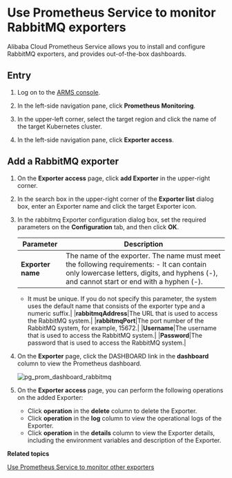 # Use Prometheus Service to monitor RabbitMQ exporters

Alibaba Cloud Prometheus Service allows you to install and configure RabbitMQ exporters, and provides out-of-the-box dashboards.

## Entry

1.  Log on to the [ARMS console](https://arms-ap-southeast-1.console.aliyun.com/#/home).

2.  In the left-side navigation pane, click **Prometheus Monitoring**.

3.  In the upper-left corner, select the target region and click the name of the target Kubernetes cluster.

4.  In the left-side navigation pane, click **Exporter access**.


## Add a RabbitMQ exporter

1.  On the **Exporter access** page, click **add Exporter** in the upper-right corner.

2.  In the search box in the upper-right corner of the **Exporter list** dialog box, enter an Exporter name and click the target Exporter icon.

3.  In the rabbitmq Exporter configuration dialog box, set the required parameters on the **Configuration** tab, and then click **OK**.

    |Parameter|Description|
    |---------|-----------|
    |**Exporter name**|The name of the exporter. The name must meet the following requirements:    -   It can contain only lowercase letters, digits, and hyphens \(-\), and cannot start or end with a hyphen \(-\).
    -   It must be unique.
If you do not specify this parameter, the system uses the default name that consists of the exporter type and a numeric suffix.|
    |**rabbitmqAddress**|The URL that is used to access the RabbitMQ system.|
    |**rabbitmqPort**|The port number of the RabbitMQ system, for example, 15672.|
    |**Username**|The username that is used to access the RabbitMQ system.|
    |**Password**|The password that is used to access the RabbitMQ system.|

4.  On the **Exporter** page, click the DASHBOARD link in the **dashboard** column to view the Prometheus dashboard.

    ![pg_prom_dashboard_rabbitmq](https://static-aliyun-doc.oss-accelerate.aliyuncs.com/assets/img/en-US/5086468061/p97645.png)

5.  On the **Exporter access** page, you can perform the following operations on the added Exporter:

    -   Click **operation** in the **delete** column to delete the Exporter.
    -   Click **operation** in the **log** column to view the operational logs of the Exporter.
    -   Click **operation** in the **details** column to view the Exporter details, including the environment variables and description of the Exporter.

**Related topics**  


[Use Prometheus Service to monitor other exporters]()


